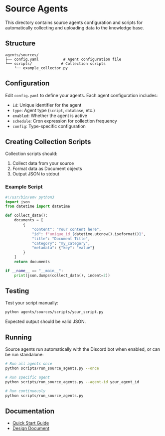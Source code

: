 # Source Agents

This directory contains source agents configuration and scripts for automatically collecting and uploading data to the knowledge base.

## Structure

```
agents/sources/
├── config.yaml           # Agent configuration file
└── scripts/             # Collection scripts
    └── example_collector.py
```

## Configuration

Edit `config.yaml` to define your agents. Each agent configuration includes:

- `id`: Unique identifier for the agent
- `type`: Agent type (`script`, `database`, etc.)
- `enabled`: Whether the agent is active
- `schedule`: Cron expression for collection frequency
- `config`: Type-specific configuration

## Creating Collection Scripts

Collection scripts should:

1. Collect data from your source
2. Format data as Document objects
3. Output JSON to stdout

### Example Script

```python
#!/usr/bin/env python3
import json
from datetime import datetime

def collect_data():
    documents = [
        {
            "content": "Your content here",
            "id": f"unique_id_{datetime.utcnow().isoformat()}",
            "title": "Document Title",
            "category": "my_category",
            "metadata": {"key": "value"}
        }
    ]
    return documents

if __name__ == "__main__":
    print(json.dumps(collect_data(), indent=2))
```

## Testing

Test your script manually:

```bash
python agents/sources/scripts/your_script.py
```

Expected output should be valid JSON.

## Running

Source agents run automatically with the Discord bot when enabled, or can be run standalone:

```bash
# Run all agents once
python scripts/run_source_agents.py --once

# Run specific agent
python scripts/run_source_agents.py --agent-id your_agent_id

# Run continuously
python scripts/run_source_agents.py
```

## Documentation

- [Quick Start Guide](../../docs/SOURCE_AGENTS_QUICKSTART.md)
- [Design Document](../../docs/plan/sub-agents.md)
